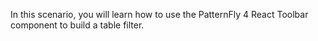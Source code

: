 In this scenario, you will learn how to use the PatternFly 4 React Toolbar component to build a table filter.